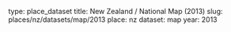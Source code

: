 type: place_dataset
title: New Zealand / National Map (2013)
slug: places/nz/datasets/map/2013
place: nz
dataset: map
year: 2013
